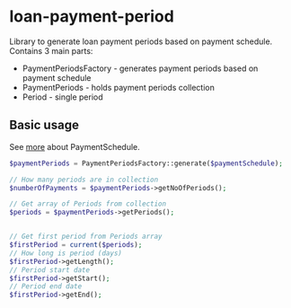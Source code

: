 # loan-payment-period

Library to generate loan payment periods based on payment schedule. Contains 3 main parts:

 * PaymentPeriodsFactory - generates payment periods based on payment schedule
 * PaymentPeriods - holds payment periods collection
 * Period - single period

## Basic usage
See [more](https://github.com/kaurikk/loan-payment-schedule/blob/master/README.md#basic-usage) about PaymentSchedule.

```php
$paymentPeriods = PaymentPeriodsFactory::generate($paymentSchedule);

// How many periods are in collection
$numberOfPayments = $paymentPeriods->getNoOfPeriods();

// Get array of Periods from collection
$periods = $paymentPeriods->getPeriods();


// Get first period from Periods array
$firstPeriod = current($periods);
// How long is period (days)
$firstPeriod->getLength();
// Period start date
$firstPeriod->getStart();
// Period end date
$firstPeriod->getEnd();
```
